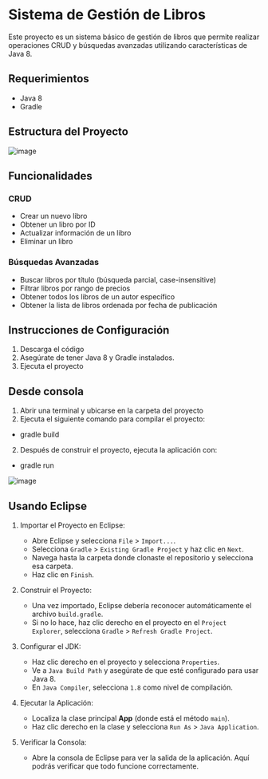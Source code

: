 # Sistema de Gestión de Libros

Este proyecto es un sistema básico de gestión de libros que permite realizar operaciones CRUD y búsquedas avanzadas utilizando características de Java 8. 

## Requerimientos

- Java 8
- Gradle

## Estructura del Proyecto

![image](https://github.com/user-attachments/assets/7c3dd46b-4e6e-433d-9617-eed45356fede)

## Funcionalidades

### CRUD

- Crear un nuevo libro
- Obtener un libro por ID
- Actualizar información de un libro
- Eliminar un libro

### Búsquedas Avanzadas

- Buscar libros por título (búsqueda parcial, case-insensitive)
- Filtrar libros por rango de precios
- Obtener todos los libros de un autor específico
- Obtener la lista de libros ordenada por fecha de publicación

## Instrucciones de Configuración

1. Descarga el código
2. Asegúrate de tener Java 8 y Gradle instalados.
3. Ejecuta el proyecto

## Desde consola

1. Abrir una terminal y ubicarse en la carpeta del proyecto
2. Ejecuta el siguiente comando para compilar el proyecto:
  - gradle build
2. Después de construir el proyecto, ejecuta la aplicación con:
  - gradle run
    
   ![image](https://github.com/user-attachments/assets/1c077933-3506-47ef-8eec-ac236b7a9207)
   
## Usando Eclipse

1. Importar el Proyecto en Eclipse:
   - Abre Eclipse y selecciona `File` > `Import...`.
   - Selecciona `Gradle` > `Existing Gradle Project` y haz clic en `Next`.
   - Navega hasta la carpeta donde clonaste el repositorio y selecciona esa carpeta.
   - Haz clic en `Finish`.

2. Construir el Proyecto:
   - Una vez importado, Eclipse debería reconocer automáticamente el archivo `build.gradle`.
   - Si no lo hace, haz clic derecho en el proyecto en el `Project Explorer`, selecciona `Gradle` > `Refresh Gradle Project`.

3. Configurar el JDK:
   - Haz clic derecho en el proyecto y selecciona `Properties`.
   - Ve a `Java Build Path` y asegúrate de que esté configurado para usar Java 8.
   - En `Java Compiler`, selecciona `1.8` como nivel de compilación.

4. Ejecutar la Aplicación:
   - Localiza la clase principal **App** (donde está el método `main`).
   - Haz clic derecho en la clase y selecciona `Run As` > `Java Application`.

5. Verificar la Consola:
   - Abre la consola de Eclipse para ver la salida de la aplicación. Aquí podrás verificar que todo funcione correctamente.


